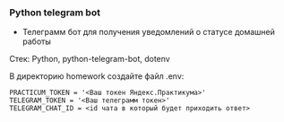 ### Python telegram bot
- Телеграмм бот для получения уведомлений о статусе домашней работы

Стек: Python, python-telegram-bot, dotenv

В директорию homework создайте файл .env:
```
PRACTICUM_TOKEN = '<Ваш токен Яндекс.Практикума>'
TELEGRAM_TOKEN = '<Ваш телеграмм токен>'
TELEGRAM_CHAT_ID = <id чата в который будет приходить ответ>
